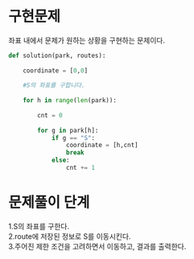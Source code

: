 # 구현문제

좌표 내에서 문제가 원하는 상황을 구현하는 문제이다.

~~~python
def solution(park, routes):
    
    coordinate = [0,0]
    
    #S의 좌표를 구합니다.
    
    for h in range(len(park)):
        
        cnt = 0
        
        for g in park[h]:
            if g == "S":
                coordinate = [h,cnt]
                break
            else:
                cnt += 1 
~~~

# 문제풀이 단계
<div>1.S의 좌표를 구한다.</div>
<div>2.route에 저장된 정보로 S를 이동시킨다.</div>
<div>3.주어진 제한 조건을 고려하면서 이동하고, 결과를 출력한다.</div>

